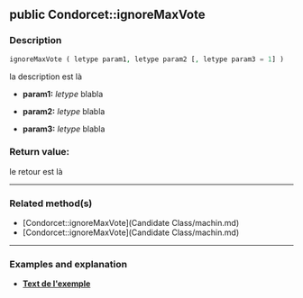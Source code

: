 ## public Condorcet::ignoreMaxVote

### Description    

```php
ignoreMaxVote ( letype param1, letype param2 [, letype param3 = 1] )
```

la description
est là    
- **param1:** *letype* blabla

- **param2:** *letype* blabla

- **param3:** *letype* blabla



### Return value:   

le retour
est là


---------------------------------------

### Related method(s)      

* [Condorcet::ignoreMaxVote](Candidate Class/machin.md)    
* [Condorcet::ignoreMaxVote](Candidate Class/machin.md)    

---------------------------------------

### Examples and explanation

* **[Text de l'exemple](link)**    
